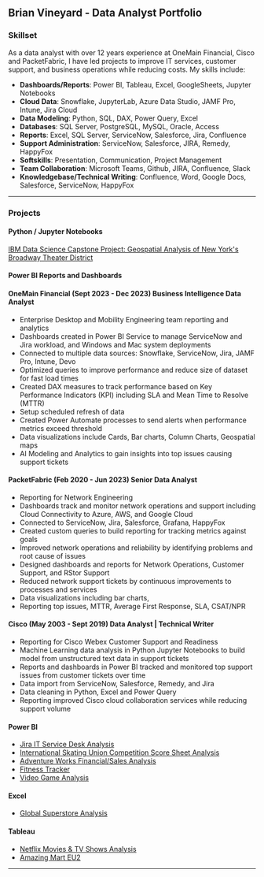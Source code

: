 ## Brian Vineyard - Data Analyst Portfolio

### Skillset

As a data analyst with over 12 years experience at OneMain Financial, Cisco and PacketFabric, I have led projects to improve IT services, customer support, and business operations while reducing costs.
My skills include:
- **Dashboards/Reports**: Power BI, Tableau, Excel, GoogleSheets, Jupyter Notebooks
- **Cloud Data**: Snowflake, JupyterLab, Azure Data Studio, JAMF Pro, Intune, Jira Cloud
- **Data Modeling**: Python, SQL, DAX, Power Query, Excel
- **Databases**: SQL Server, PostgreSQL, MySQL, Oracle, Access
- **Reports**: Excel, SQL Server, ServiceNow, Salesforce, Jira, Confluence
- **Support Administration**: ServiceNow, Salesforce, JIRA, Remedy, HappyFox
- **Softskills**: Presentation, Communication, Project Management 
- **Team Collaboration**: Microsoft Teams, Github, JIRA, Confluence, Slack
- **Knowledgebase/Technical Writing**: Confluence, Word, Google Docs, Salesforce, ServiceNow, HappyFox
---

### Projects

#### Python / Jupyter Notebooks

[IBM Data Science Capstone Project: Geospatial Analysis of New York's Broadway Theater District](https://github.com/bvineyar/IBM-Data-Science-Final-Capstone-Project)  

#### Power BI Reports and Dashboards
#### OneMain Financial (Sept 2023 - Dec 2023) Business Intelligence Data Analyst
- Enterprise Desktop and Mobility Engineering team reporting and analytics
- Dashboards created in Power BI Service to manage ServiceNow and Jira workload, and Windows and Mac system deployments
- Connected to multiple data sources: Snowflake, ServiceNow, Jira, JAMF Pro, Intune, Devo
- Optimized queries to improve performance and reduce size of dataset for fast load times
- Created DAX measures to track performance based on Key Performance Indicators (KPI) including SLA and Mean Time to Resolve (MTTR)
- Setup scheduled refresh of data
- Created Power Automate processes to send alerts when performance metrics exceed threshold
- Data visualizations include Cards, Bar charts, Column Charts, Geospatial maps
- AI Modeling and Analytics to gain insights into top issues causing support tickets 

#### PacketFabric (Feb 2020 - Jun 2023) Senior Data Analyst
- Reporting for Network Engineering
- Dashboards track and monitor network operations and support including Cloud Connectivity to Azure, AWS, and Google Cloud
- Connected to ServiceNow, Jira, Salesforce, Grafana, HappyFox
- Created custom queries to build reporting for tracking metrics against goals
- Improved network operations and reliability by identifying problems and root cause of issues
- Designed dashboards and reports for Network Operations, Customer Support, and RStor Support
- Reduced network support tickets by continuous improvements to processes and services
- Data visualizations including bar charts, 
- Reporting top issues, MTTR, Average First Response, SLA, CSAT/NPR

#### Cisco (May 2003 - Sept 2019) Data Analyst | Technical Writer
- Reporting for Cisco Webex Customer Support and Readiness
- Machine Learning data analysis in Python Jupyter Notebooks to build model from unstructured text data in support tickets
- Reports and dashboards in Power BI tracked and monitored top support issues from customer tickets over time
- Data import from ServiceNow, Salesforce, Remedy, and Jira
- Data cleaning in Python, Excel and Power Query
- Reporting improved Cisco cloud collaboration services while reducing support volume


#### Power BI

- [Jira IT Service Desk Analysis](https://github.com/bvineyar/Brian_Vineyard_Portfolio/blob/master/Power%20BI/Support%20Analysis.pbix)
- [International Skating Union Competition Score Sheet Analysis](https://github.com/bvineyar/Brian_Vineyard_Portfolio/blob/master/Power%20BI/ISU%20Skating%20Competition%20Report.pbix)
- [Adventure Works Financial/Sales Analysis](https://github.com/bvineyar/Adventure-Works-Power-BI-Report)
- [Fitness Tracker](https://github.com/bvineyar/Fitness-Tracker-Power-BI)
- [Video Game Analysis](https://github.com/bvineyar/Brian_Vineyard_Portfolio/blob/master/Power%20BI/VG%20Analysis.pptx)

#### Excel

- [Global Superstore Analysis](https://github.com/bvineyar/Brian_Vineyard_Portfolio/blob/master/Excel/Superstore%20Report%20New.xlsx)

#### Tableau

- [Netflix Movies & TV Shows Analysis](https://public.tableau.com/views/netflix_16879639661060/Netflix?:language=en-US&:display_count=n&:origin=viz_share_link)
- [Amazing Mart EU2](https://public.tableau.com/shared/6RCGNFGK3?:display_count=n&:origin=viz_share_link)


___


